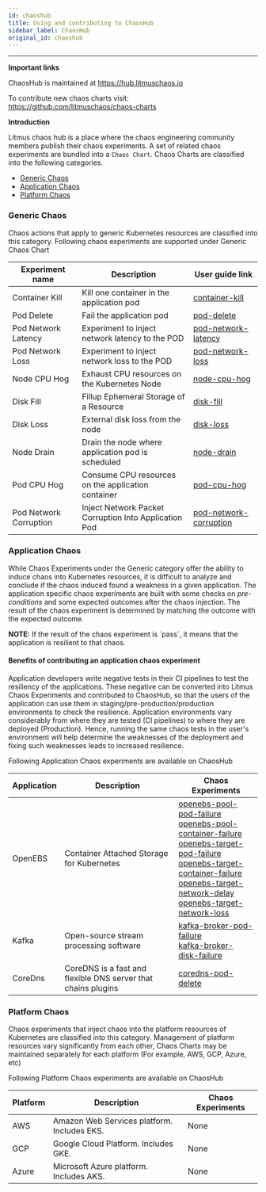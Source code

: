 ```yaml
---
id: chaoshub
title: Using and contributing to ChaosHub
sidebar_label: ChaosHub
original_id: chaoshub
---
```


---

**Important links**

ChaosHub is maintained at https://hub.litmuschaos.io

To contribute new chaos charts visit: https://github.com/litmuschaos/chaos-charts

**Introduction**

Litmus chaos hub is a place where the chaos engineering community members publish their chaos experiments. A set of related chaos experiments are bundled into a `Chaos Chart`. Chaos Charts are classified into the following categories.

- [Generic Chaos](#generic-chaos)
- [Application Chaos](#application-chaos)
- [Platform Chaos](#platform-chaos)

### Generic Chaos

Chaos actions that apply to generic Kubernetes resources are classified into this category. Following chaos experiments are supported under Generic Chaos Chart

| Experiment name        | Description                                           | User guide link                                     |
| ---------------------- | ----------------------------------------------------- | --------------------------------------------------- |
| Container Kill         | Kill one container in the application pod             | [container-kill](container-kill.md)                 |
| Pod Delete             | Fail the application pod                              | [pod-delete](pod-delete.md)                         |
| Pod Network Latency    | Experiment to inject network latency to the POD       | [pod-network-latency](pod-network-latency.md)       |
| Pod Network Loss       | Experiment to inject network loss to the POD          | [pod-network-loss](pod-network-loss.md)             |
| Node CPU Hog           | Exhaust CPU resources on the Kubernetes Node          | [node-cpu-hog](node-cpu-hog.md)                     |
| Disk Fill              | Fillup Ephemeral Storage of a Resource                | [disk-fill](disk-fill.md)                           |
| Disk Loss              | External disk loss from the node                      | [disk-loss](disk-loss.md)                           |
| Node Drain             | Drain the node where application pod is scheduled     | [node-drain](node-drain.md)                         |
| Pod CPU Hog            | Consume CPU resources on the application container    | [pod-cpu-hog](pod-cpu-hog.md)                       |
| Pod Network Corruption | Inject Network Packet Corruption Into Application Pod | [pod-network-corruption](pod-network-corruption.md) |

### Application Chaos

While Chaos Experiments under the Generic category offer the ability to induce chaos into Kubernetes resources, it is difficult to analyze and conclude if the chaos induced found a weakness in a given application. The application specific chaos experiments are built with some checks on _pre-conditions_ and some expected outcomes after the chaos injection. The result of the chaos experiment is determined by matching the outcome with the expected outcome.

<div class="danger">
<strong>NOTE:</strong> If the result of the chaos experiment is `pass`, it means that the application is resilient to that chaos.
</div>

#### Benefits of contributing an application chaos experiment

Application developers write negative tests in their CI pipelines to test the resiliency of the applications. These negative can be converted into Litmus Chaos Experiments and contributed to ChaosHub, so that the users of the application can use them in staging/pre-production/production environments to check the resilience. Application environments vary considerably from where they are tested (CI pipelines) to where they are deployed (Production). Hence, running the same chaos tests in the user's environment will help determine the weaknesses of the deployment and fixing such weaknesses leads to increased resilience.

Following Application Chaos experiments are available on ChaosHub

| Application | Description                                                   | Chaos Experiments                                                                                                                                                                                                                                                                                                                                                                                                 |
| ----------- | ------------------------------------------------------------- | ----------------------------------------------------------------------------------------------------------------------------------------------------------------------------------------------------------------------------------------------------------------------------------------------------------------------------------------------------------------------------------------------------------------- |
| OpenEBS     | Container Attached Storage for Kubernetes                     | [openebs-pool-pod-failure](openebs-pool-pod-failure.md)<br/>[openebs-pool-container-failure](openebs-pool-container-failure.md)<br/>[openebs-target-pod-failure](openebs-target-pod-failure.md)<br/>[openebs-target-container-failure](openebs-target-container-failure.md)<br/>[openebs-target-network-delay](openebs-target-network-delay.md)<br/>[openebs-target-network-loss](openebs-target-network-loss.md) |
| Kafka       | Open-source stream processing software                        | [kafka-broker-pod-failure](kafka-broker-pod-failure.md)<br/>[kafka-broker-disk-failure](kafka-broker-disk-failure.md)<br/>                                                                                                                                                                                                                                                                                        |
| CoreDns     | CoreDNS is a fast and flexible DNS server that chains plugins | [coredns-pod-delete](coredns-pod-delete.md)                                                                                                                                                                                                                                                                                                                                                                       |

### Platform Chaos

Chaos experiments that inject chaos into the platform resources of Kubernetes are classified into this category. Management of platform resources vary significantly from each other, Chaos Charts may be maintained separately for each platform (For example, AWS, GCP, Azure, etc)

Following Platform Chaos experiments are available on ChaosHub

| Platform | Description                                 | Chaos Experiments |
| -------- | ------------------------------------------- | ----------------- |
| AWS      | Amazon Web Services platform. Includes EKS. | None              |
| GCP      | Google Cloud Platform. Includes GKE.        | None              |
| Azure    | Microsoft Azure platform. Includes AKS.     | None              |
